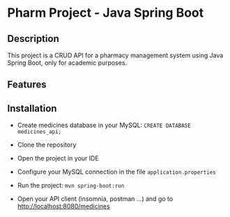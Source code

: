 # Pharm Project - Java Spring Boot

## Description

This project is a CRUD API for a pharmacy management system using Java Spring Boot, only for academic purposes.

## Features

## Installation

* Create medicines database in your MySQL:
```CREATE DATABASE medicines_api;```

* Clone the repository
* Open the project in your IDE
* Configure your MySQL connection in the file ```application.properties```
* Run the project:
```mvn spring-boot:run```
* Open your API client (insomnia, postman ...) and go to <http://localhost:8080/medicines>
